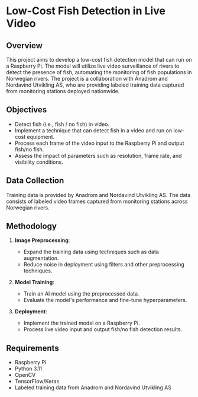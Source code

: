 # Low-Cost Fish Detection in Live Video

## Overview
This project aims to develop a low-cost fish detection model that can run on a Raspberry Pi. The model will utilize live video surveillance of rivers to detect the presence of fish, automating the monitoring of fish populations in Norwegian rivers. The project is a collaboration with Anadrom and Nordavind Utvikling AS, who are providing labeled training data captured from monitoring stations deployed nationwide.

## Objectives
- Detect fish (i.e., fish / no fish) in video.
- Implement a technique that can detect fish in a video and run on low-cost equipment.
- Process each frame of the video input to the Raspberry Pi and output fish/no fish.
- Assess the impact of parameters such as resolution, frame rate, and visibility conditions.

## Data Collection
Training data is provided by Anadrom and Nordavind Utvikling AS. The data consists of labeled video frames captured from monitoring stations across Norwegian rivers.

## Methodology
1. **Image Preprocessing**: 
   - Expand the training data using techniques such as data augmentation.
   - Reduce noise in deployment using filters and other preprocessing techniques.

2. **Model Training**:
   - Train an AI model using the preprocessed data.
   - Evaluate the model's performance and fine-tune hyperparameters.

3. **Deployment**:
   - Implement the trained model on a Raspberry Pi.
   - Process live video input and output fish/no fish detection results.

## Requirements
- Raspberry Pi
- Python 3.11
- OpenCV
- TensorFlow/Keras
- Labeled training data from Anadrom and Nordavind Utvikling AS
